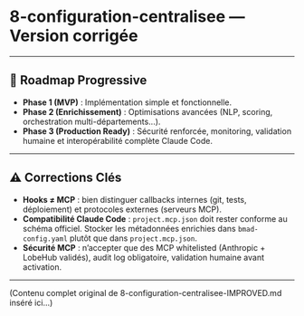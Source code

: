 # 8-configuration-centralisee — Version corrigée


---

## 🚀 Roadmap Progressive

- **Phase 1 (MVP)** : Implémentation simple et fonctionnelle.
- **Phase 2 (Enrichissement)** : Optimisations avancées (NLP, scoring, orchestration multi-départements...).
- **Phase 3 (Production Ready)** : Sécurité renforcée, monitoring, validation humaine et interopérabilité complète Claude Code.

---

## ⚠️ Corrections Clés
- **Hooks ≠ MCP** : bien distinguer callbacks internes (git, tests, déploiement) et protocoles externes (serveurs MCP).  
- **Compatibilité Claude Code** : `project.mcp.json` doit rester conforme au schéma officiel. Stocker les métadonnées enrichies dans `bmad-config.yaml` plutôt que dans `project.mcp.json`.  
- **Sécurité MCP** : n’accepter que des MCP whitelisted (Anthropic + LobeHub validés), audit log obligatoire, validation humaine avant activation.  

---

(Contenu complet original de 8-configuration-centralisee-IMPROVED.md inséré ici...)